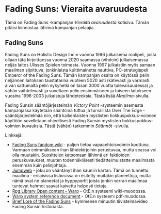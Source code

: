 # Fading Suns: Vieraita avaruudesta

Tämä on Fading Suns -kampanjan *Vieraita avaruudesta* kotisivu. Tämän pitäisi kiinnostaa lähinnä kampanjan pelaajia.

## Fading Suns

Fading Suns on Holistic Design Inc:n vuonna 1996 julkaisema roolipeli, josta ollaan tätä kirjoittaessa vuonna 2020 saamassa (vihdoin) julkaisemassa neljäs laitos Ulisses Spielen toimesta. Vuonna 1997 julkaistiin myös samaan maailman sijoittuva, jonkinlaista kulttimainetta nauttiva, PC-strategiapeli Emperor of the Fading Suns. Tämän kampanjan osalta on käytössä pelin neljännen laitoksen taustatarina vuoteen 5020 asti (kätevästi ja varmasti aivan sattumalta pelin nykyhetki on tasan 3000 vuotta tulevaisuudessa) ja vähän vaihtelevasti ja soveltaen pelin ensimmäiseen ja toiseen laitokseen vuosina 1996-2003 julkaistuja lähdeteoksia. Tästä lisää *Maailma*-sivulla.

Fading Sunsin sääntöjärjestelmän *Victory Point* -systeemin asemesta kampanjassa käytetään sääntöinä tuttua ja turvallista Over The Edge -sääntöjärjestelmää niin, että kaikenlaisten mystisten hokkuspokkus-voimien käyttöön sovelletaan ohjeellisesti Fading Sunsin mystisten hokkuspokkus-voimien kuvauksia. Tästä (vähän) tarkemmin *Säännöt* -sivulla.

Linkkejä:

* [Fading Suns fandom wiki](https://fadingsuns.fandom.com/wiki/Main_Page) - paljon tietoa vapaaehtoisvoimin koottuna. Varmaan enimmäkseen ihan lähdekirjoihin perustuvaa, mutta seassa voi olla muutakin. Suosittelen katsomaan lähinnä eri faktioiden peruskuvaukset, muuten todennäköisesti tiedätte/muistatte maailmasta enemmän kuin pelinjohtaja.
* [Jumpweb](https://www.deviantart.com/steffenbrand/art/Jumpweb-Map-for-Fading-Suns-852181853) - joku on vääntänyt ihan kauniin kartan. Tämä on tunnettu maailma - erilaisissa lisäosissa on esitelty muitakin planeettoja, mutta nämä ovat ne planeetat ja hyppyportit joista jonkin verran maailmaa tuntevat hahmot saavat kaivettu helposti tietoja.
* [Rpg Library Open content - Warp](https://ogc.rpglibrary.org/index.php?title=WaRP_System) - OtE:n systeemi wiki-muodossa.
* [Warp system reference document](https://i.4pcdn.org/tg/1380922493796.pdf) - OtE:n systeemi pdf-muodossa.
* [Brief Lore of the Fading Suns](https://youtu.be/QOj2zPPcALY) - kymmenen minuutin tiivistelmävideo Fading Sunsin historiasta.